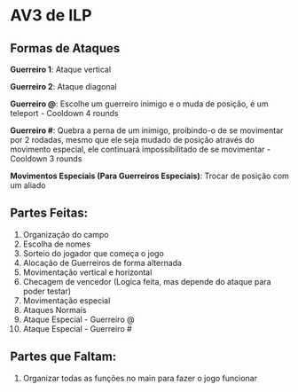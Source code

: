 # AV3 de ILP

## Formas de Ataques

**Guerreiro 1**: Ataque vertical

**Guerreiro 2**: Ataque diagonal

**Guerreiro @**: Escolhe um guerreiro inimigo e o muda de posição, é um teleport - Cooldown 4 rounds

**Guerreiro #**: Quebra a perna de um inimigo, proibindo-o de se movimentar por 2 rodadas, mesmo que ele seja mudado de posição através do movimento especial, ele continuará impossibilitado de se movimentar - Cooldown 3 rounds

**Movimentos Especiais (Para Guerreiros Especiais)**: Trocar de posição com um aliado

## Partes Feitas:

1. Organização do campo
2. Escolha de nomes
3. Sorteio do jogador que começa o jogo
4. Alocação de Guerreiros de forma alternada
5. Movimentação vertical e horizontal
6. Checagem de vencedor (Logica feita, mas depende do ataque para poder testar)
7. Movimentação especial
8. Ataques Normais
9. Ataque Especial - Guerreiro @
10. Ataque Especial - Guerreiro #

## Partes que Faltam:

1. Organizar todas as funções no main para fazer o jogo funcionar
